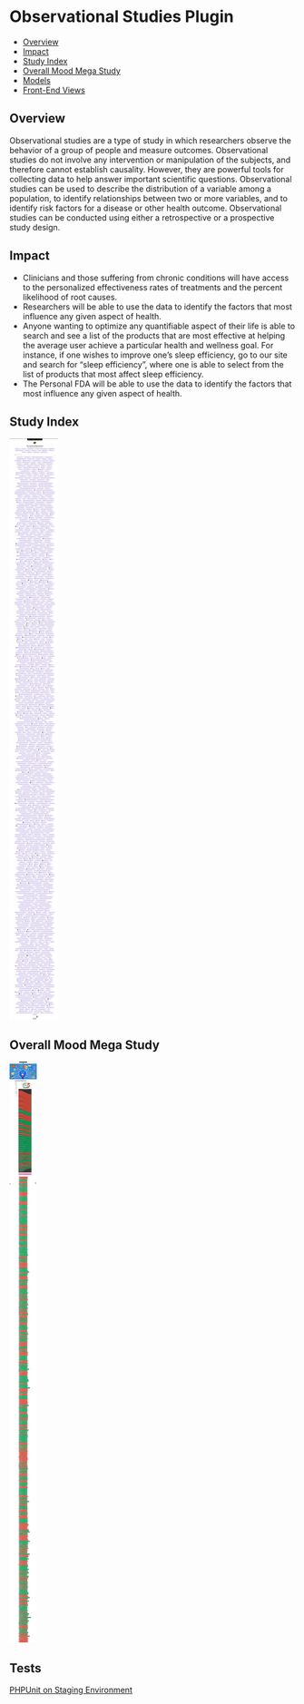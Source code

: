 # Observational Studies Plugin

* [Overview](observational-studies.md#overview)
* [Impact](observational-studies.md#impact)
* [Study Index](observational-studies.md#study-index)
* [Overall Mood Mega Study](observational-studies.md#overall-mood-mega-study)
* [Models](../../../apps/dfda-1/app/Studies/)
* [Front-End Views](../../../apps/dfda-1/app/Studies/)

## Overview

Observational studies are a type of study in which researchers observe the behavior of a group of people and measure outcomes. Observational studies do not involve any intervention or manipulation of the subjects, and therefore cannot establish causality. However, they are powerful tools for collecting data to help answer important scientific questions. Observational studies can be used to describe the distribution of a variable among a population, to identify relationships between two or more variables, and to identify risk factors for a disease or other health outcome. Observational studies can be conducted using either a retrospective or a prospective study design.

## Impact

* Clinicians and those suffering from chronic conditions will have access to the personalized effectiveness rates of treatments and the percent likelihood of root causes.
* Researchers will be able to use the data to identify the factors that most influence any given aspect of health.
* Anyone wanting to optimize any quantifiable aspect of their life is able to search and see a list of the products that are most effective at helping the average user achieve a particular health and wellness goal. For instance, if one wishes to improve one’s sleep efficiency, go to our site and search for “sleep efficiency”, where one is able to select from the list of products that most affect sleep efficiency.
* The Personal FDA will be able to use the data to identify the factors that most influence any given aspect of health.

## Study Index

![studies](studies-cropped.jpg)

## Overall Mood Mega Study

![(overall-mood-predictors](overall-mood-predictors.jpeg)

## Tests

[PHPUnit on Staging Environment](../../../apps/dfda-1/tests/StagingUnitTests/C/Studies/)
